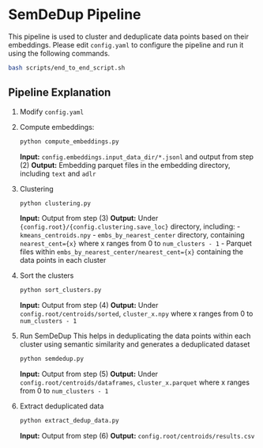 # SemDeDup Pipeline

This pipeline is used to cluster and deduplicate data points based on their embeddings.
Please edit `config.yaml` to configure the pipeline and run it using the following commands.

```sh
bash scripts/end_to_end_script.sh
```

## Pipeline Explanation

1) Modify `config.yaml`

2) Compute embeddings:
    ```sh
    python compute_embeddings.py
    ```
    **Input:** `config.embeddings.input_data_dir/*.jsonl` and output from step (2)
    **Output:** Embedding  parquet files in the embedding directory, including `text` and `adlr`

3) Clustering
    ```sh
    python clustering.py
    ```
    **Input:** Output from step (3)
    **Output:** Under `{config.root}/{config.clustering.save_loc}` directory, including:
        - `kmeans_centroids.npy`
        - `embs_by_nearest_center` directory, containing `nearest_cent={x}` where x ranges from 0 to `num_clusters - 1`
        - Parquet files within `embs_by_nearest_center/nearest_cent={x}` containing the data points in each cluster

4) Sort the clusters
    ```sh
    python sort_clusters.py
    ```
    **Input:** Output from step (4)
    **Output:** Under `config.root/centroids/sorted`, `cluster_x.npy` where x ranges from 0 to `num_clusters - 1`

5) Run SemDeDup
    This helps in deduplicating the data points within each cluster using semantic similarity
    and generates a deduplicated dataset
    ```sh
    python semdedup.py
    ```
    **Input:** Output from step (5)
    **Output:** Under `config.root/centroids/dataframes`, `cluster_x.parquet` where x ranges from 0 to `num_clusters - 1`

6) Extract deduplicated data
    ```sh
    python extract_dedup_data.py
    ```
    **Input:** Output from step (6)
    **Output:** `config.root/centroids/results.csv`

<!-- 8) Analysis in `pynb/eda_dups.ipynb` -->
